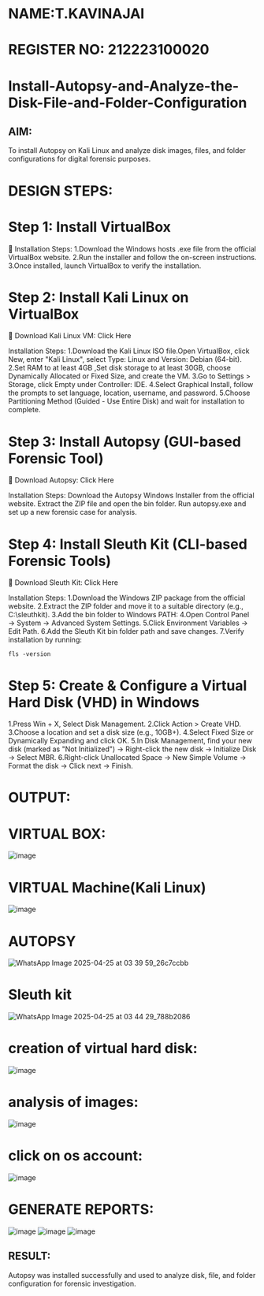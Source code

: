 # NAME:T.KAVINAJAI
# REGISTER NO: 212223100020
# Install-Autopsy-and-Analyze-the-Disk-File-and-Folder-Configuration
## AIM:
To install Autopsy on Kali Linux and analyze disk images, files, and folder configurations for digital forensic purposes.


# DESIGN STEPS:
# Step 1: Install VirtualBox
🔗
Installation Steps:
1.Download the Windows hosts .exe file from the official VirtualBox website.
2.Run the installer and follow the on-screen instructions.
3.Once installed, launch VirtualBox to verify the installation.

# Step 2: Install Kali Linux on VirtualBox
🔗 Download Kali Linux VM: Click Here

Installation Steps:
1.Download the Kali Linux ISO file.Open VirtualBox, click New, enter "Kali Linux", select Type: Linux and Version: Debian (64-bit).
2.Set RAM to at least 4GB ,Set disk storage to at least 30GB, choose Dynamically Allocated or Fixed Size, and create the VM.
3.Go to Settings > Storage, click Empty under Controller: IDE.
4.Select Graphical Install, follow the prompts to set language, location, username, and password.
5.Choose Partitioning Method (Guided - Use Entire Disk) and wait for installation to complete.

# Step 3: Install Autopsy (GUI-based Forensic Tool)
🔗 Download Autopsy: Click Here

Installation Steps:
Download the Autopsy Windows Installer from the official website.
Extract the ZIP file and open the bin folder.
Run autopsy.exe and set up a new forensic case for analysis.

# Step 4: Install Sleuth Kit (CLI-based Forensic Tools)
🔗 Download Sleuth Kit: Click Here

Installation Steps:
1.Download the Windows ZIP package from the official website.
2.Extract the ZIP folder and move it to a suitable directory (e.g., C:\sleuthkit).
3.Add the bin folder to Windows PATH:
4.Open Control Panel → System → Advanced System Settings.
5.Click Environment Variables → Edit Path.
6.Add the Sleuth Kit bin folder path and save changes.
7.Verify installation by running:
```
fls -version
```
# Step 5: Create & Configure a Virtual Hard Disk (VHD) in Windows
1.Press Win + X, Select Disk Management.
2.Click Action > Create VHD.
3.Choose a location and set a disk size (e.g., 10GB+).
4.Select Fixed Size or Dynamically Expanding and click OK.
5.In Disk Management, find your new disk (marked as "Not Initialized") -> Right-click the new disk → Initialize Disk → Select MBR.
6.Right-click Unallocated Space → New Simple Volume → Format the disk -> Click next → Finish.

# OUTPUT:
# VIRTUAL BOX:
![image](https://github.com/user-attachments/assets/2668afca-d2e4-44cb-987f-52f1101fde32)

# VIRTUAL Machine(Kali Linux)
![image](https://github.com/user-attachments/assets/7cd5bb13-b5ed-4a4a-9cb8-b90b0dd1de54)

# AUTOPSY
![WhatsApp Image 2025-04-25 at 03 39 59_26c7ccbb](https://github.com/user-attachments/assets/30066df7-3f3f-4ea4-b7fd-9b6b7e5f9a2b)

# Sleuth kit
![WhatsApp Image 2025-04-25 at 03 44 29_788b2086](https://github.com/user-attachments/assets/3b1a068c-aa6b-41a8-9d1f-766e135da179)

# creation of virtual hard disk:
![image](https://github.com/user-attachments/assets/fa31f693-4cb1-45e4-8bf6-722de0cfa95c)



# analysis of images:
![image](https://github.com/user-attachments/assets/9b0b3d1a-9f2c-44d2-8c9c-bb843d0c3ac7)

# click on os account:
![image](https://github.com/user-attachments/assets/f5cf71ae-1c5a-461b-861b-7619c71e3ee6)

# GENERATE REPORTS:
![image](https://github.com/user-attachments/assets/6ad1367c-fe5a-4dfa-8e18-e885391eb47d)
![image](https://github.com/user-attachments/assets/188b8ab6-645a-45c6-9bef-75bc77c71330)
![image](https://github.com/user-attachments/assets/eb229c6c-3883-498c-9297-9a9e8d87255d)






## RESULT:
Autopsy was installed successfully and used to analyze disk, file, and folder configuration for forensic investigation.
